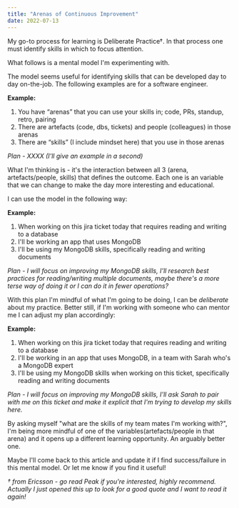 ```yaml
---
title: "Arenas of Continuous Improvement"
date: 2022-07-13
---
```


My go-to process for learning is Deliberate Practice†. In that process one must identify skills in which to focus attention.

What follows is a mental model I'm experimenting with.

The model seems useful for identifying skills that can be developed day to day on-the-job. The following examples are for a software engineer.

**Example:**

1. You have “arenas” that you can use your skills in; code, PRs, standup, retro, pairing
2. There are artefacts (code, dbs, tickets) and people (colleagues) in those arenas
3. There are “skills” (I include mindset here) that you use in those arenas

_Plan - XXXX (I'll give an example in a second)_

What I'm thinking is - it's the interaction between all 3 (arena, artefacts/people, skills) that defines the outcome. Each one is an variable that we can change to make the day more interesting and educational.

I can use the model in the following way:

**Example:**

1. When working on this jira ticket today that requires reading and writing to a database
2. I'll be working an app that uses MongoDB
3. I'll be using my MongoDB skills, specifically reading and writing documents

*Plan - I will focus on improving my MongoDB skills, I'll research best practices for reading/writing multiple documents, maybe there's a more terse way of doing it or I can do it in fewer operations?*

With this plan I'm mindful of what I'm going to be doing, I can be _deliberate_ about my practice. Better still, if I'm working with someone who can mentor me I can adjust my plan accordingly:

**Example:**
1. When working on this jira ticket today that requires reading and writing to a database
2. I'll be working in an app that uses MongoDB, in a team with Sarah who's a MongoDB expert
3. I'll be using my MongoDB skills when working on this ticket, specifically reading and writing documents

_Plan - I will focus on improving my MongoDB skills, I'll ask Sarah to pair with me on this ticket and make it explicit that I'm trying to develop my skills here._

By asking myself "what are the skills of my team mates I'm working with?", I'm being more mindful of one of the variables(artefacts/people in that arena) and it opens up a different learning opportunity. An arguably better one.

Maybe I'll come back to this article and update it if I find success/failure in this mental model. Or let me know if you find it useful!

_† from Ericsson - go read Peak if you're interested, highly recommend. Actually I just opened this up to look for a good quote and I want to read it again!_